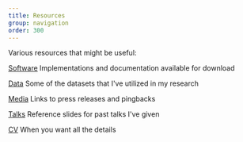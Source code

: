 ```yaml
---
title: Resources
group: navigation
order: 300
---
```

Various resources that might be useful:

[Software](/software/)
Implementations and documentation available for download

[Data](/datasets/)
Some of the datasets that I've utilized in my research

[Media](/media/)
Links to press releases and pingbacks

[Talks](/talks/)
Reference slides for past talks I've given

<!--
[Courses](/courses/)
Materials for teaching I've prepared
-->
[CV](/cv/)
When you want all the details
